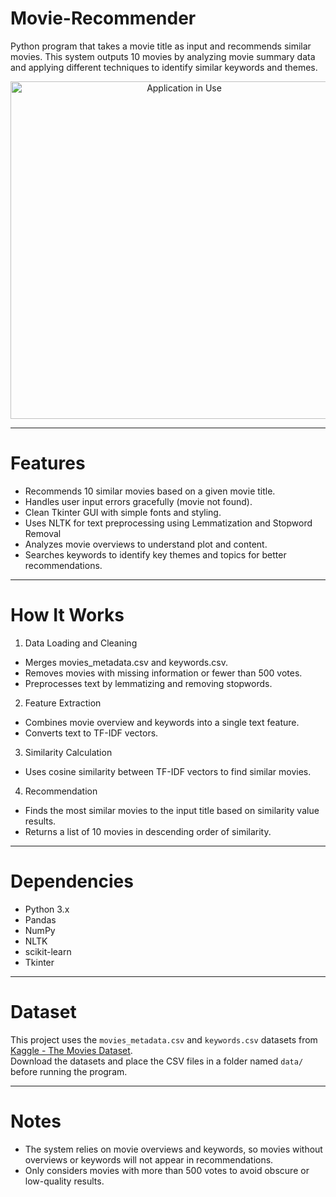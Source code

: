 # Movie-Recommender
Python program that takes a movie title as input and recommends similar movies.
This system outputs 10 movies by analyzing movie summary data and applying different techniques to identify similar keywords and themes.

<p align="center">
  <a href="https://github.com/user-attachments/assets/32d7204c-767c-4dc5-aef0-c8c03be0391b">
    <img src="https://github.com/user-attachments/assets/32d7204c-767c-4dc5-aef0-c8c03be0391b" alt="Application in Use" width="540">
  </a>
</p>

---

# Features

- Recommends 10 similar movies based on a given movie title.
- Handles user input errors gracefully (movie not found).
- Clean Tkinter GUI with simple fonts and styling.
- Uses NLTK for text preprocessing using Lemmatization and Stopword Removal
- Analyzes movie overviews to understand plot and content.
- Searches keywords to identify key themes and topics for better recommendations.

---

# How It Works

1. Data Loading and Cleaning
- Merges movies_metadata.csv and keywords.csv.
- Removes movies with missing information or fewer than 500 votes.
- Preprocesses text by lemmatizing and removing stopwords.
2. Feature Extraction
- Combines movie overview and keywords into a single text feature.
- Converts text to TF-IDF vectors.
3. Similarity Calculation
- Uses cosine similarity between TF-IDF vectors to find similar movies.
4. Recommendation
- Finds the most similar movies to the input title based on similarity value results.
- Returns a list of 10 movies in descending order of similarity.

---

# Dependencies

- Python 3.x
- Pandas
- NumPy
- NLTK
- scikit-learn
- Tkinter

---

# Dataset

This project uses the `movies_metadata.csv` and `keywords.csv` datasets from [Kaggle - The Movies Dataset](https://www.kaggle.com/datasets/rounakbanik/the-movies-dataset).  
Download the datasets and place the CSV files in a folder named `data/` before running the program.

---

# Notes

- The system relies on movie overviews and keywords, so movies without overviews or keywords will not appear in recommendations.
- Only considers movies with more than 500 votes to avoid obscure or low-quality results.
